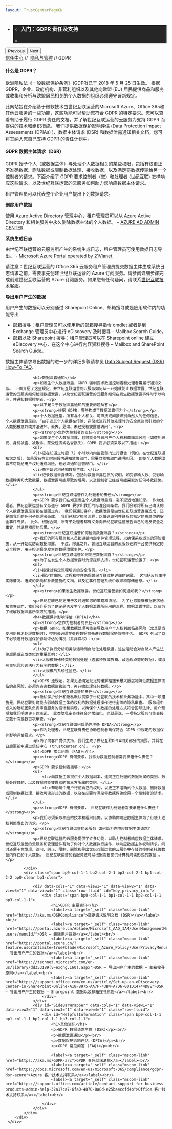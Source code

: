 ```yaml
---
layout: TrustCenterPageCN
---
```

<div class="row-fluid">
   <div class="span">
      <div>
        <div id="HeroWrapper" data-cols="1" data-view1="1" data-view2="1" data-view3="1" data-view4="1" class="row-fluid wider hero grid-container">
            <div class="span bp0-col-1-1 bp1-col-1-1 bp2-col-1-1 bp3-col-1-1">
                <div bi:type="slideshow" class="slideshow slideshow-hero hero" xmlns:bi="urn:schemas-microsoft-com:mscom:bi">
                    <ul bi:type="list" class="slides">
                        <li id="slide-1" bi:index="0" selectBi="">
                            <div class="heroitem light-foreground" bi:type="heroitem">
                                <div class="media" bi:parenttitle="t1">
                                    <a href="" bi:track="False" bi:titleflag="t1" bi:index="0">
                                        <div data-picture="" data-alt="You are in control of your data" data-disable-swap-below="">
                                            <div data-src="../Images/MS-TrustCenter-Privacy-Header.jpg"></div>
                                            <noscript></noscript>
                                        </div>
                                    </a>
                                </div>
                                <div class="text" bi:type="cta">
                                    <div class="text-container">
                                        <div class="box" style="background: rgba(0,0,0,.85); color: #FFFFFF;">
                                            <ul bi:type="list" class="headerCaption subpageHeaderCaption">
                                                <li class="box-title">
                                                    <h3 class="box-title" bi:type="title" bi:title="t1" style="color: #FFFFFF;">入门：GDPR 责任及支持</h3>
                                                </li>
                                                <li class="box-actions box-description"><a target="_self" class="mscom-link" href=""></a></li>
                                            </ul>
                                        </div>
                                    </div>
                                </div>
                            </div>
                        </li>
                    </ul>
                    <div class="navigation international" bi:track="false">
                        <div class="grid-container settop" data-title-text="Go To Slide "></div>
                    </div>
                    <div class="prev-next" bi:track="false"><button class="prev"><span class="icon-left" aria-hidden="true"></span><span class="screen-reader-text">Previous</span></button><button class="next"><span class="icon-right" aria-hidden="true"></span><span class="screen-reader-text">Next</span></button></div>
                    <div id="play-pause" class="play-pause" style="display:none">
                        <div class="pause"><button id="pauseButton" class="pause_button"><span class="icon-pause" aria-hidden="true"></span><span class="screen-reader-text">Pause</span></button></div>
                        <div class="play"><button id="playButton" class="play_button"><span class="icon-play" aria-hidden="true"></span><span class="screen-reader-text">Play</span></button></div>
                    </div>
                </div>
            </div>
        </div>
        <div id="BreadcrumbWrapper" data-cols="1" data-view1="1" data-view2="1" data-view3="1" data-view4="1" class="row-fluid grid-container mscom-grid-container breadcrumbs">
            <div class="span bp0-col-1-1 bp1-col-1-1 bp2-col-1-1 bp3-col-1-1"><a target="_self" class="mscom-link" href="../default-cn.html">信任中心</a> // 
                <a target="_self" class="mscom-link" href="../privacy/default-cn.html">隐私与管控</a> // GDPR
            </div>
        </div>
        <div id="ContentWrapper" data-cols="2" data-view1="1" data-view2="2" data-view3="2" data-view4="2" class="row-fluid subpageBody">
            <div class="span bp0-col-1-1 bp2-col-2-1 bp3-col-2-1 bp1-col-2-2">
                <h4>什么是 GDPR？ </h4>
                <p>欧洲隐私法《一般数据保护条例》(GDPR)已于 2018 年 5 月 25 日生效。 根据 GDPR，企业、政府机构、非营利组织以及其他向欧盟 (EU) 居民提供商品和服务或收集和分析与欧盟居民相关的个人数据的组织必须遵守该新规定。 </p>
                <p>此网站旨在介绍基于微软技术由世纪互联运营的Microsoft Azure、Office 365和其他云服务的一些功能，这些功能可以帮助您符合 GDPR 的特定要求。您可以查看有助于履行 GDPR 责任的文档，并了解世纪互联运营的云服务为支持 GDPR 而提供的技术和组织措施。 我们提供数据保护影响评估 (Data Protection Impact Assessments (DPIAs) )、数据主体请求 (DSR) 和数据泄露通知相关文档，您可将其纳入您自己支持 GDPR 的责任计划中。</p>
                <h4>GDPR 数据主体请求（DSR）</h4>
                <p>GDPR 授予个人（或数据主体）与处理个人数据相关的某些权限，包括有权更正不准确数据、删除数据或限制数据处理、接收数据，以及满足将数据传输给另一个控制者的请求。下面介绍了 GDPR 要求控制者（您）和处理者 (世纪互联) 怎样响应这些请求，以及世纪互联运营的云服务如何助力您响应数据主体请求。</p>
                <p>租户管理员可以代表整个企业用户提出下列数据请求。</p>
                <p><strong>删除用户数据</strong></p>
                <p>使用 Azure Active Directory 管理中心，租户管理员可以从 Azure Active Directory 和相关服务中永久删除数据主体的个人数据。 – <a href="https://portal.azure.con/#blade/Microsoft_AAD_IAM/UserManagementMenuBlade/All users/menuId/">AZURE AD ADMIN CENTER</a>.</p>
                <p><strong>系统生成日志</strong></p>
                <p>由世纪互联运营的云服务所产生的系统生成日志，租户管理员可使用数据日志导出。 - <a href="https://aka.ms/MicrosoftGDPRChina">Microsoft Azure Portal operated by 21Vianet.</a></p>
                <p>请注意：世纪互联运营的 Office 365 云服务租户管理员提交数据主体生成系统日志请求之前，需要事先创建世纪互联运营的 Azure 订阅服务。请参阅详细步骤完成创建世纪互联运营的 Azure 订阅服务。如果您有任何疑问，请联系<a href="https://support.office.com/article/contact-support-for-business-products-admin-help-32a17ca7-6fa0-4870-8a8d-e25ba4ccfd4b?ui=en-US&rs=en-US&ad=US">世纪互联技术客服</a>。</p>
                <p><strong>导出用户产生的数据</strong></p>
                <p>用户产生的数据可以分别通过 Sharepoint Online、邮箱搜寻或是应用软件内的功能导出</p>
                <ul>
                <li>邮箱搜寻：租户管理员可以使用新的邮箱搜寻指令 cmdlet 或者是到 Exchange 管理员中心进行 eDiscovery 及时搜寻 – Mailbox Search Guide。</li>
                <li>邮箱以及 Sharepoint 搜寻：租户管理员可以在 Sharepoint online 建立eDiscovery 中心，在这个中心进行内容资料搜寻 – Mailbox and SharePoint Search Guide。</li>
                </ul>
                <p>数据主体请求导出数据的进一步的详细步骤请参见 <a href="https://aka.ms/DSRCompliance">Data Subject Request (DSR) How-To FAQ</a>. </p>

                <h4>数据泄露通知</h4>
                <p>如发生个人数据泄露，GDPR 强制要求数据控制者和处理者需履行通知义务。 下面介绍了这些规定、并世纪互联运营的云服务如何从一开始就防止数据泄露、世纪互联运营的云服务如何检测数据泄露，以及世纪互联运营的云服务如何在发生数据泄露事件时予以响应，并通知数据控制者。</p>
                <p>以下是关于数据泄露通知的重要问题解答</p>
                <p><strong>根据 GDPR，哪些构成了数据泄露行为？</strong></p>
                <p>个人数据是指，所有与个人相关、可直接或间接识别自然人的任何信息。 个人数据泄露是指，“由于违反个人数据在传输、存储或进行其他处理时的安全原则而引发的个人数据被意外或非法破坏、丢失、更改、未经授权披露或访问”。</p>
                <p><strong>您作为控制者的责任</strong></p>
                <p>如果发生个人数据泄露，且可能会导致用户个人权利面临高风险（如遭到歧视、身份被盗、被欺诈、蒙受经济或名誉损失），GDPR 要求必须采取以下措施：</p>
                <ul>
                <li>应在知道之时起 72 小时以内向监管部门进行报告（例如，在世纪互联通知您之后）。如果没有在此时间段内通知监管部门，需要向监管部门说明原因。 即使个人数据泄露不可能给用户权利造成风险，也必须通知监管部门。</li>
                <li>毫不延迟地通知数据主体。</li>
                <li>记录数据泄露情况，包括对数据泄露性质的说明，如受影响人数、受影响数据种类和大致数量、数据泄露可能导致的后果，以及控制者已经或可能采取的任何补救措施。</li>
                </ul>
                <p><strong>世纪互联运营作为处理者的责任</strong></p>
                <p>GDPR 要求我们在知道发生个人数据泄露后，毫不延迟地通知您。 作为处理者，世纪互联运营有义务遵守 GDPR 要求和我们的标准合同条款。我们会考虑所有已确认的个人数据泄露是否都在范围之内。 我们将通知客户，数据泄露是由世纪互联运营直接造成，还是由我们的任何子处理者造成。 我们已制定相关流程，以快速识别并联系您指定的贵单位的安全事件专员。 此外，根据合同，所有子处理者都有义务向世纪互联运营报告自己的违反安全之事宜，并承担相应的后果。</p>
                <p><strong>世纪互联运营如何检测数据泄露？</strong></p>
                <p>我们的所有服务和人员都遵循内部事件管理流程，以确保采取适当的预防措施，从一开始就防止数据泄露。 不过，除此之外，世纪互联运营的云服务还跨平台提供特定的安全控件，用于检测极少发生的数据泄露事件。</p>
                <p><strong>世纪互联运营如何响应数据泄露？</strong></p>
                <p>为了在发生个人数据泄露时为您提供支持，世纪互联运营设置了：</p>
                <ul>
                <li>接受过特定流程培训的安全专员。</li>
                <li>既定的策略、过程和控件确保世纪互联维护详细的记录。 这包括反应事件实际情况、造成的影响和补救措施的文档，以及在事件管理系统中跟踪和存储信息。</li>
                </ul>
                <p><strong>如果发生数据泄露，世纪互联运营会如何通知我？</strong></p>
                <p>世纪互联已制定用于及时通知您的策略和流程。 为了让您能够根据要求通知监管部门，我们会介绍为了确定是否发生个人数据泄露所采用的流程、数据泄露性质，以及为了缓解数据泄露所采取的措施。</p>
                <h4>数据保护影响评估 (DPIA)</h4>
                <p><strong>您作为控制者的责任</strong></p>
                <p>根据 GDPR，如果数据处理可能会导致用户个人权利面临高风险（尤其是当使用新技术处理数据时），控制者必须在处理数据前先进行数据保护影响评估。 GDPR 列出了以下必须进行数据保护影响评估的情况（并非详尽）：</p>
                <ul>
                <li>为了执行分析和类似活动而自动化处理数据，这些活动会对自然人产生法律后果或造成类似的重要影响；</li>
                <li>大规模特殊种类的数据处理（透露种族或族裔、政治观点等的数据），或与刑事犯罪和违法行为有关的数据；</li>
                <li>大规模的系统性监控。</li>
                </ul>
                <p>GDPR 还规定，如果无法确定充足的缓解措施来最大限度地降低数据主体面临的高风险，必须先咨询数据监管部门，再开始处理任何数据。</p>
                <p><strong>世纪互联运营的责任</strong></p>
                <p>隐私保护设计和隐私默认贯穿于世纪互联的技术和业务功能中。其中一项措施是，世纪互联对可能会影响数据主体的权利的数据处理操作进行全面的隐私审查。 服务组中嵌入的隐私团队负责审查服务的设计和实现，以确保个人数据的处理方式符合国际法律、用户预期和我们明确许下的承诺。 此类隐私审查往往会非常细化。也就是说，一项特定服务可能会接受数十次或数百次审查。</p>
                <p><strong>世纪互联如何帮助你准备 DPIA</strong></p>
                <p>作为处理者，世纪互联有责任协助控制者确保符合 GDPR 中规定的数据保护影响评估要求。</p>
                <p>为了向客户提供支持，我们生成了世纪互联DPIA相关部分的摘要，并将在日后更新中通过信任中心 (trustcenter.cn)。 </p>
                <h4>GDPR 常见问题 (FAQ)</h4>
                <p><strong>GDPR 有何要求，我作为数据控制者需要承担什么责任？</strong></p>
                <p>GDPR 要求控制者能够：</p>
                <ul>
                    <li>向数据主体提供个人数据副本，连同正在处理的数据所属的类别、数据处理目的，以及数据可能披露给的第三方所属的类别。</li>
                    <li>帮助每个用户行使自己的权利，以更正不准确的个人数据、删除数据或限制数据处理、接收可读形式的数据，以及在必要时满足将数据传输给另一个控制者的请求。</li>
                </ul>
                <p><strong>GDPR 有何要求， 世纪互联作为处理者需要承担什么责任？ </strong></p>
                <p>我们必须采取相应的技术和组织措施，以协助你响应数据主体为了行使上述权利而发出的请求。</p>
                <p><strong>世纪互联运营的云服务 如何助力你响应数据主体请求?</strong></p>
                <p>世纪互联运营的云服务提供了许多功能，以助力控制者响应数据主体请求。 世纪互联运营的云服务和管理控件有助于你对个人数据执行操作，以响应数据主体权利请求，同时还便于你发现、访问、纠正、限制、删除和导出世纪互联运营的云服务中存储的控制者托管数据内存在的个人数据。 世纪互联运营的云服务还可以根据需要提供计算机可读形式的数据 。</p>

            </div>
            <div class="span bp0-col-1-1 bp2-col-2-1 bp3-col-2-1 bp1-col-2-2 bp0-clear bp1-clear">
                
                <div data-cols="1" data-view1="1" data-view2="1" data-view3="1" data-view4="1" class="row-fluid" id="key_privacy_info">
                    <div class="span bp0-col-1-1 bp1-col-1-1 bp2-col-1-1 bp3-col-1-1">
                        <h1>GDPR 主要资讯</h1>
                        <label><a target="_self" class="mscom-link" href="https://aka.ms/DSRCompliance">数据请求说明文档 (DSR)</a></label><br/>
                        <label><a target="_self" class="mscom-link" href="https://portal.azure.cn/#blade/Microsoft_AAD_IAM/UserManagementMenuBlade/All users/menuId/">DSR – 删除用户数据</a></label><br/>
                        <label><a target="_self" class="mscom-link" href="https://portal.azure.cn/?feature.usorIntimite=true#blade/Microsoft_Azure_Policy/UserPrivacyMenuBlade/Overview">DSR – 导出用户产生的数据</a></label><br/>
                        <label><a target="_self" class="mscom-link" href="https://technet.microsoft.com/en-us/library/dd353189(v=exchg.160).aspx">DSR – 导出用户产生的数据 – 邮箱搜寻原则</a></label><br/>
                        <label><a target="_self" class="mscom-link" href="https://support.office.com/en-us/article/Set-up-an-eDiscovery-Center-in-SharePoint-Online-A18F8975-AA7F-43B4-A7D6-001D14744D8E">DSR – 导出用户产生的数据 – Sharepoint 数据以及邮箱搜寻原则</a></label><br/>
                    </div>
                </div>
                <div id="SideBarWrapper" data-cols="1" data-view1="1" data-view2="1" data-view3="1" data-view4="1" class="row-fluid">
                    <div id="HelpfulInformation" class="span bp0-col-1-1 bp1-col-1-1 bp2-col-1-1 bp3-col-1-1">
                        <h1>其他资讯</h1>
                        <p>GDPR 数据请求主体 (DSR)</p><br/>
                        <p>数据泄露通知</p><br/>
                        <p>数据保护影响评估 (DPIA)</p><br/>
                        <p>GDPR 常见问答 (FAQ)</p><br/>

                        <label><a target="_self" class="mscom-link" href="https://aka.ms/GDPR-arc">GPDR 责任就绪清单</a></label><br/>
                        <label><a target="_self" class="mscom-link" href="https://docs.microsoft.com/en-us/microsoft-365/compliance/gdpr-dsr-azure">Azure 客户技术支持联系</a></label><br/>
                        <label><a target="_self" class="mscom-link" href="https://support.office.com/article/contact-support-for-business-products-admin-help-32a17ca7-6fa0-4870-8a8d-e25ba4ccfd4b">Office 客户技术支持联系</a></label><br/>

                    </div>
                </div>
            </div>
        </div>
     </div>
   </div>
</div>
<div class="row-fluid" data-view4="1" data-view3="1" data-view2="1" data-view1="1" data-cols="1">
   <div class="span bp0-col-1-1 bp1-col-1-1 bp2-col-1-1 bp3-col-1-1"></div>
</div>
